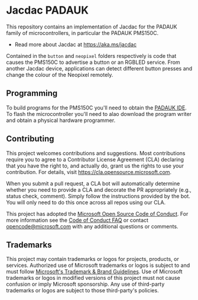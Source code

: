 # Jacdac PADAUK

This repository contains an implementation of Jacdac for the PADAUK family of microcontrollers, in particular the PADAUK PMS150C.

 * Read more about Jacdac at https://aka.ms/jacdac

Contained in the `button` and `neopixel` folders respectively is code that causes the PMS150C to advertise a button or an RGBLED service. From another Jacdac device, applications can detect different button presses and change the colour of the Neopixel remotely.

## Programming

To build programs for the PMS150C you'll need to obtain the [PADAUK IDE](http://www.padauk.com.tw/en/product/show.aspx?num=17). To flash the microcontroller you'll need to alao download the program writer and obtain a physical hardware programmer.

## Contributing

This project welcomes contributions and suggestions.  Most contributions require you to agree to a
Contributor License Agreement (CLA) declaring that you have the right to, and actually do, grant us
the rights to use your contribution. For details, visit https://cla.opensource.microsoft.com.

When you submit a pull request, a CLA bot will automatically determine whether you need to provide
a CLA and decorate the PR appropriately (e.g., status check, comment). Simply follow the instructions
provided by the bot. You will only need to do this once across all repos using our CLA.

This project has adopted the [Microsoft Open Source Code of Conduct](https://opensource.microsoft.com/codeofconduct/).
For more information see the [Code of Conduct FAQ](https://opensource.microsoft.com/codeofconduct/faq/) or
contact [opencode@microsoft.com](mailto:opencode@microsoft.com) with any additional questions or comments.

## Trademarks

This project may contain trademarks or logos for projects, products, or services. Authorized use of Microsoft 
trademarks or logos is subject to and must follow 
[Microsoft's Trademark & Brand Guidelines](https://www.microsoft.com/en-us/legal/intellectualproperty/trademarks/usage/general).
Use of Microsoft trademarks or logos in modified versions of this project must not cause confusion or imply Microsoft sponsorship.
Any use of third-party trademarks or logos are subject to those third-party's policies.
